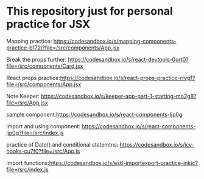 # This repository just for personal practice for JSX

Mapping practice: https://codesandbox.io/s/mapping-components-practice-b172i?file=/src/components/App.jsx

Break the props further: https://codesandbox.io/s/react-devtools-0urt0?file=/src/components/Card.jsx

React props practice:https://codesandbox.io/s/react-props-practice-rrvgf?file=/src/components/App.jsx

Note Keeper: https://codesandbox.io/s/keeper-app-part-1-starting-mo2g8?file=/src/App.jsx

sample component:https://codesandbox.io/s/react-components-ljp0g

import and using component: https://codesandbox.io/s/react-components-ljp0g?file=/src/index.js

practice of Date() and conditional statemtns: https://codesandbox.io/s/icy-hooks-cu7f0?file=/src/App.js 

import functions:https://codesandbox.io/s/es6-importexport-practice-inkjc?file=/src/index.js
